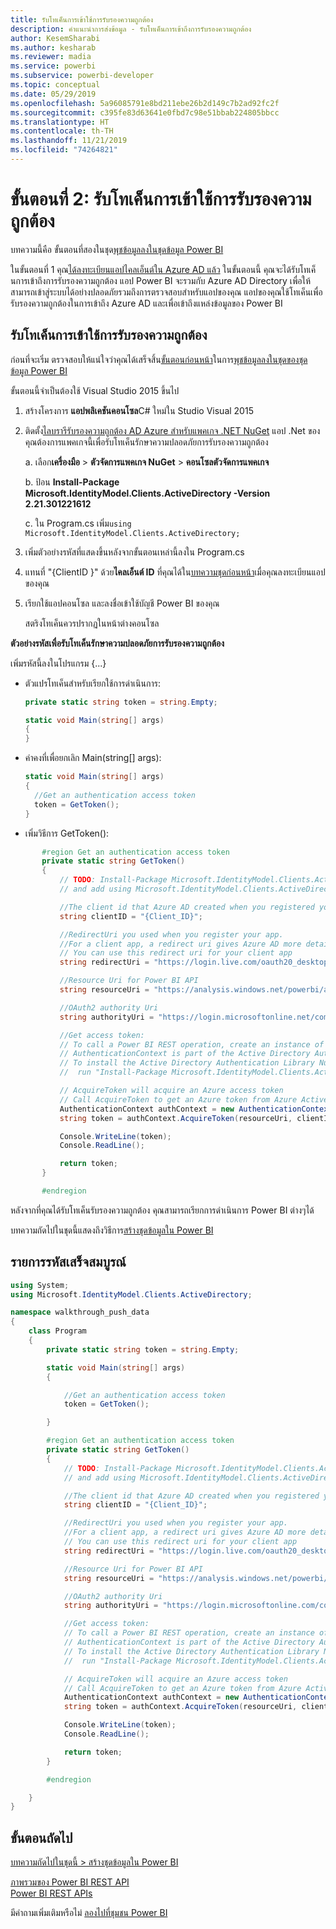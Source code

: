 ```yaml
---
title: รับโทเค็นการเข้าใช้การรับรองความถูกต้อง
description: คำแนะนำการส่งข้อมูล - รับโทเค็นการเข้าถึงการรับรองความถูกต้อง
author: KesemSharabi
ms.author: kesharab
ms.reviewer: madia
ms.service: powerbi
ms.subservice: powerbi-developer
ms.topic: conceptual
ms.date: 05/29/2019
ms.openlocfilehash: 5a96085791e8bd211ebe26b2d149c7b2ad92fc2f
ms.sourcegitcommit: c395fe83d63641e0fbd7c98e51bbab224805bbcc
ms.translationtype: HT
ms.contentlocale: th-TH
ms.lasthandoff: 11/21/2019
ms.locfileid: "74264821"
---
```

# <a name="step-2-get-an-authentication-access-token"></a>ขั้นตอนที่ 2: รับโทเค็นการเข้าใช้การรับรองความถูกต้อง

บทความนี้คือ ขั้นตอนที่สองในชุด[พุชข้อมูลลงในชุดข้อมูล Power BI](walkthrough-push-data.md)

ในขั้นตอนที่ 1 คุณ[ได้ลงทะเบียนแอปไคลเอ็นต์ใน Azure AD แล้ว](walkthrough-push-data-register-app-with-azure-ad.md) ในขั้นตอนนี้ คุณจะได้รับโทเค็นการเข้าถึงการรับรองความถูกต้อง แอป Power BI จะรวมกับ Azure AD Directory เพื่อให้สามารถเข้าสู่ระบบได้อย่างปลอดภัยรวมถึงการตรวจสอบสำหรับแอปของคุณ แอปของคุณใช้โทเค็นเพื่อรับรองความถูกต้องในการเข้าถึง Azure AD และเพื่อเข้าถึงแหล่งข้อมูลของ Power BI

## <a name="get-an-authentication-access-token"></a>รับโทเค็นการเข้าใช้การรับรองความถูกต้อง

ก่อนที่จะเริ่ม ตรวจสอบให้แน่ใจว่าคุณได้เสร็จสิ้น[ขั้นตอนก่อนหน้า](walkthrough-push-data-register-app-with-azure-ad.md)ในการ[พุชข้อมูลลงในชุดของชุดข้อมูล Power BI](walkthrough-push-data.md) 

ขั้นตอนนี้จำเป็นต้องใช้ Visual Studio 2015 ขึ้นไป

1. สร้างโครงการ **แอปพลิเคชันคอนโซล**C# ใหม่ใน Studio Visual 2015

2. ติดตั้ง[ไลบรารีรับรองความถูกต้อง AD Azure สำหรับแพคเกจ .NET NuGet](https://www.nuget.org/packages/Microsoft.IdentityModel.Clients.ActiveDirectory/2.22.302111727) แอป .Net ของคุณต้องการแพคเกจนี้เพื่อรับโทเค็นรักษาความปลอดภัยการรับรองความถูกต้อง 

     a. เลือก**เครื่องมือ** > **ตัวจัดการแพคเกจ NuGet** > **คอนโซลตัวจัดการแพคเกจ**

     b. ป้อน **Install-Package Microsoft.IdentityModel.Clients.ActiveDirectory -Version 2.21.301221612**

     c. ใน Program.cs เพิ่ม`using Microsoft.IdentityModel.Clients.ActiveDirectory;`

3. เพิ่มตัวอย่างรหัสที่แสดงขึ้นหลังจากขั้นตอนเหล่านี้ลงใน Program.cs

4. แทนที่ "{ClientID }" ด้วย**ไคลเอ็นต์ ID** ที่คุณได้ใน[บทความชุดก่อนหน้า](walkthrough-push-data-register-app-with-azure-ad.md)เมื่อคุณลงทะเบียนแอปของคุณ

5. เรียกใช้แอปคอนโซล และลงชื่อเข้าใช้บัญชี Power BI ของคุณ 

   สตริงโทเค็นควรปรากฏในหน้าต่างคอนโซล

**ตัวอย่างรหัสเพื่อรับโทเค็นรักษาความปลอดภัยการรับรองความถูกต้อง**

เพิ่มรหัสนี้ลงในโปรแกรม {...}

* ตัวแปรโทเค็นสำหรับเรียกใช้การดำเนินการ: 
  
  ```csharp
  private static string token = string.Empty;
  
  static void Main(string[] args)
  {
  }
  ```
* ค่าคงที่เพื่อยกเลิก Main(string[] args):
  
  ```csharp
  static void Main(string[] args)
  {
    //Get an authentication access token
    token = GetToken();
  }
  ```
* เพิ่มวิธีการ GetToken():

```csharp
       #region Get an authentication access token
       private static string GetToken()
       {
           // TODO: Install-Package Microsoft.IdentityModel.Clients.ActiveDirectory -Version 2.21.301221612
           // and add using Microsoft.IdentityModel.Clients.ActiveDirectory

           //The client id that Azure AD created when you registered your client app.
           string clientID = "{Client_ID}";

           //RedirectUri you used when you register your app.
           //For a client app, a redirect uri gives Azure AD more details on the application that it will authenticate.
           // You can use this redirect uri for your client app
           string redirectUri = "https://login.live.com/oauth20_desktop.srf";

           //Resource Uri for Power BI API
           string resourceUri = "https://analysis.windows.net/powerbi/api";

           //OAuth2 authority Uri
           string authorityUri = "https://login.microsoftonline.net/common/";

           //Get access token:
           // To call a Power BI REST operation, create an instance of AuthenticationContext and call AcquireToken
           // AuthenticationContext is part of the Active Directory Authentication Library NuGet package
           // To install the Active Directory Authentication Library NuGet package in Visual Studio,
           //  run "Install-Package Microsoft.IdentityModel.Clients.ActiveDirectory" from the nuget Package Manager Console.

           // AcquireToken will acquire an Azure access token
           // Call AcquireToken to get an Azure token from Azure Active Directory token issuance endpoint
           AuthenticationContext authContext = new AuthenticationContext(authorityUri);
           string token = authContext.AcquireToken(resourceUri, clientID, new Uri(redirectUri)).AccessToken;

           Console.WriteLine(token);
           Console.ReadLine();

           return token;
       }

       #endregion
```

หลังจากที่คุณได้รับโทเค็นรับรองความถูกต้อง คุณสามารถเรียกการดำเนินการ Power BI ต่างๆได้

บทความถัดไปในชุดนี้แสดงถึงวิธีการ[สร้างชุดข้อมูลใน Power BI](walkthrough-push-data-create-dataset.md)


## <a name="complete-code-listing"></a>รายการรหัสเสร็จสมบูรณ์

```csharp
using System;
using Microsoft.IdentityModel.Clients.ActiveDirectory;

namespace walkthrough_push_data
{
    class Program
    {
        private static string token = string.Empty;

        static void Main(string[] args)
        {

            //Get an authentication access token
            token = GetToken();

        }

        #region Get an authentication access token
        private static string GetToken()
        {
            // TODO: Install-Package Microsoft.IdentityModel.Clients.ActiveDirectory -Version 2.21.301221612
            // and add using Microsoft.IdentityModel.Clients.ActiveDirectory

            //The client id that Azure AD created when you registered your client app.
            string clientID = "{Client_ID}";

            //RedirectUri you used when you register your app.
            //For a client app, a redirect uri gives Azure AD more details on the application that it will authenticate.
            // You can use this redirect uri for your client app
            string redirectUri = "https://login.live.com/oauth20_desktop.srf";

            //Resource Uri for Power BI API
            string resourceUri = "https://analysis.windows.net/powerbi/api";

            //OAuth2 authority Uri
            string authorityUri = "https://login.microsoftonline.com/common/";

            //Get access token:
            // To call a Power BI REST operation, create an instance of AuthenticationContext and call AcquireToken
            // AuthenticationContext is part of the Active Directory Authentication Library NuGet package
            // To install the Active Directory Authentication Library NuGet package in Visual Studio,
            //  run "Install-Package Microsoft.IdentityModel.Clients.ActiveDirectory" from the nuget Package Manager Console.

            // AcquireToken will acquire an Azure access token
            // Call AcquireToken to get an Azure token from Azure Active Directory token issuance endpoint
            AuthenticationContext authContext = new AuthenticationContext(authorityUri);
            string token = authContext.AcquireToken(resourceUri, clientID, new Uri(redirectUri)).AccessToken;

            Console.WriteLine(token);
            Console.ReadLine();

            return token;
        }

        #endregion

    }
}
```



## <a name="next-steps"></a>ขั้นตอนถัดไป

[บทความถัดไปในชุดนี้ > สร้างชุดข้อมูลใน Power BI](walkthrough-push-data-create-dataset.md)

[ภาพรวมของ Power BI REST API](overview-of-power-bi-rest-api.md)  
[Power BI REST APIs](https://docs.microsoft.com/rest/api/power-bi/)  

มีคำถามเพิ่มเติมหรือไม่ [ลองไปที่ชุมชน Power BI](https://community.powerbi.com/)